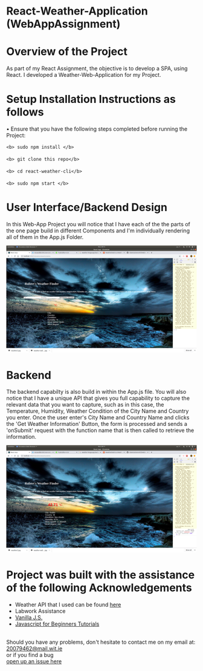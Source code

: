 # React-Weather-Application (WebAppAssignment)

# Overview of the Project

As part of my React Assignment, the objective is to develop a SPA, using React. I developed a Weather-Web-Application for my Project.


# Setup Installation Instructions as follows
  • Ensure that you have the following steps completed before running the Project: 
    
    <b> sudo npm install </b>
    
    <b> git clone this repo</b>
    
    <b> cd react-weather-cli</b>
    
    <b> sudo npm start </b>
          
 
    
# User Interface/Backend Design
   In this Web-App Project you will notice that I have each of the the parts of the one page build in different Components and I'm individually rendering all of them in the App.js Folder. 
  
   <img src="IMG/UI%20Des.png">
   
# Backend  
The backend capabilty is also build in within the App.js file. You will also notice that I have a unique API that gives you full capability to capture the relevant data that you want to capture, such as in this case, the Temperature, Humidity, Weather Condition of the City Name and Country you enter. Once the user enter's City Name and Country Name and clicks the 'Get Weather Information' Button, the form is processed and sends a 'onSubmit' request with the function name that is then called to retrieve the information.

<img src="IMG/Feedback%20UI.png">
    
    
 # Project was built with the assistance of the following Acknowledgements
 - Weather API that I used can be found [here](https://openweathermap.org/)
 - Labwork Assistance
 - [Vanilla J.S.](https://www.youtube.com/watch?v=wPElVpR1rwA&list=PL7uQz5cySUq8vRslXnqc8BCwiEg7KaL6X&index=2)
 - [Javascript for Beginners Tutorials](https://www.youtube.com/playlist?list=PL4cUxeGkcC9i9Ae2D9Ee1RvylH38dKuET)
 
   
    
<br> Should you have any problems, don't hesitate to contact me on my email at:</br> [20079462@mail.wit.ie](mailto:20079462@mail.wit.ie)
<br>or if you find a bug </br>[open up an issue here](https://github.com/robertsolomon97/WebAppAssignment/issues)
